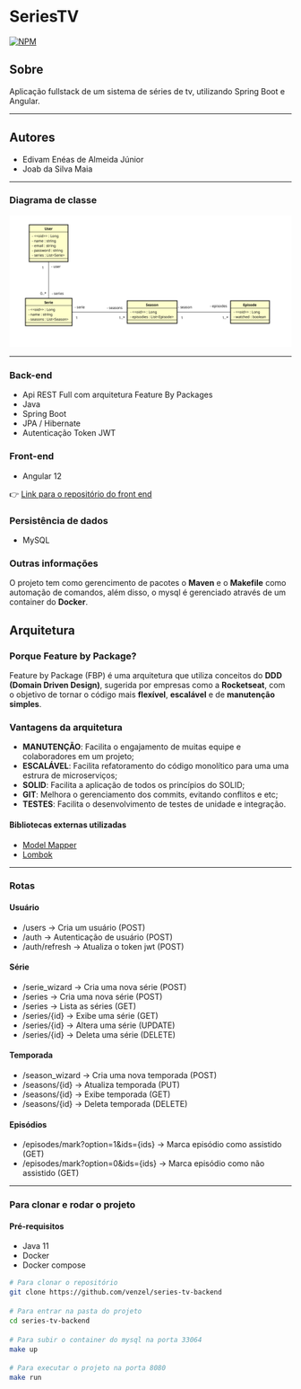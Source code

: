 # SeriesTV

[![NPM](https://img.shields.io/npm/l/react)](https://github.com/venzel/series-tv-backend/blob/master/LICENSE)

## Sobre

Aplicação fullstack de um sistema de séries de tv, utilizando Spring Boot e Angular.

<hr />

## Autores

-   Edivam Enéas de Almeida Júnior
-   Joab da Silva Maia

<hr />

### Diagrama de classe

<img src="./media/diagrams/diagram-v2.png" />

<hr />

### Back-end

-   Api REST Full com arquitetura Feature By Packages
-   Java
-   Spring Boot
-   JPA / Hibernate
-   Autenticação Token JWT

### Front-end

-   Angular 12

👉 [Link para o repositório do front end](https://github.com/venzel/series-tv-frontend)

### Persistência de dados

-   MySQL

### Outras informações

O projeto tem como gerencimento de pacotes o **Maven** e o **Makefile** como automação de comandos, além disso, o mysql é gerenciado através de um container do **Docker**.

## Arquitetura

### Porque Feature by Package?

Feature by Package (FBP) é uma arquitetura que utiliza conceitos do **DDD (Domain Driven Design)**, sugerida por empresas como a **Rocketseat**, com o objetivo de tornar o código mais **flexível**, **escalável** e de **manutenção simples**.

### Vantagens da arquitetura

-   **MANUTENÇÃO**: Facilita o engajamento de muitas equipe e colaboradores em um projeto;
-   **ESCALÁVEL**: Facilita refatoramento do código monolítico para uma uma estrura de microserviços;
-   **SOLID**: Facilita a aplicação de todos os princípios do SOLID;
-   **GIT**: Melhora o gerenciamento dos commits, evitando conflitos e etc;
-   **TESTES**: Facilita o desenvolvimento de testes de unidade e integração.

#### Bibliotecas externas utilizadas

-   <a href="http://modelmapper.org">Model Mapper</a>
-   <a href="https://projectlombok.org">Lombok</a>

<hr />

### Rotas

#### Usuário

-   /users -> Cria um usuário (POST)
-   /auth -> Autenticação de usuário (POST)
-   /auth/refresh -> Atualiza o token jwt (POST)

#### Série

-   /serie_wizard -> Cria uma nova série (POST)
-   /series -> Cria uma nova série (POST)
-   /series -> Lista as séries (GET)
-   /series/{id} -> Exibe uma série (GET)
-   /series/{id} -> Altera uma série (UPDATE)
-   /series/{id} -> Deleta uma série (DELETE)

#### Temporada

-   /season_wizard -> Cria uma nova temporada (POST)
-   /seasons/{id} -> Atualiza temporada (PUT)
-   /seasons/{id} -> Exibe temporada (GET)
-   /seasons/{id} -> Deleta temporada (DELETE)

#### Episódios

-   /episodes/mark?option=1&ids={ids} -> Marca episódio como assistido (GET)
-   /episodes/mark?option=0&ids={ids} -> Marca episódio como não assistido (GET)

<hr />

### Para clonar e rodar o projeto

#### Pré-requisitos

-   Java 11
-   Docker
-   Docker compose

```bash
# Para clonar o repositório
git clone https://github.com/venzel/series-tv-backend

# Para entrar na pasta do projeto
cd series-tv-backend

# Para subir o container do mysql na porta 33064
make up

# Para executar o projeto na porta 8080
make run
```
